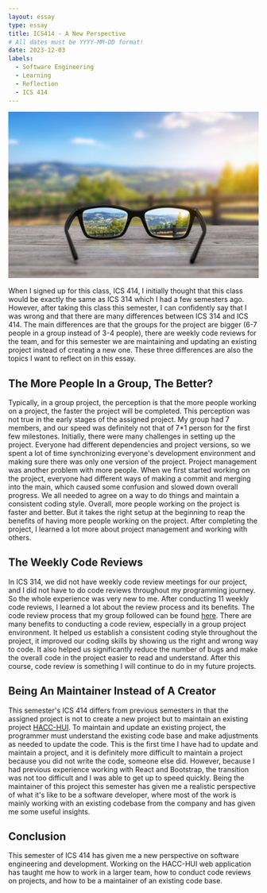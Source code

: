 ```yaml
---
layout: essay
type: essay
title: ICS414 - A New Perspective
# All dates must be YYYY-MM-DD format!
date: 2023-12-03
labels:
  - Software Engineering
  - Learning
  - Reflection
  - ICS 414
---
```


<img class="ui image" src="/images/perspectives.jpg">

When I signed up for this class, ICS 414, I initially thought that this class would be exactly the same as ICS 314 which I had a few semesters ago. However, after taking this class this semester, I can confidently say that I was wrong and that there are many differences between ICS 314 and ICS 414. The main differences are that the groups for the project are bigger (6-7 people in a group instead of 3-4 people), there are weekly code reviews for the team, and for this semester we are maintaining and updating an existing project instead of creating a new one. These three differences are also the topics I want to reflect on in this essay.

## The More People In a Group, The Better?
Typically, in a group project, the perception is that the more people working on a project, the faster the project will be completed. This perception was not true in the early stages of the assigned project. My group had 7 members, and our speed was definitely not that of 7*1 person for the first few milestones. Initially, there were many challenges in setting up the project. Everyone had different dependencies and project versions, so we spent a lot of time synchronizing everyone's development environment and making sure there was only one version of the project. Project management was another problem with more people. When we first started working on the project, everyone had different ways of making a commit and merging into the main, which caused some confusion and slowed down overall progress. We all needed to agree on a way to do things and maintain a consistent coding style. Overall, more people working on the project is faster and better. But it takes the right setup at the beginning to reap the benefits of having more people working on the project. After completing the project, I learned a lot more about project management and working with others.

## The Weekly Code Reviews
In ICS 314, we did not have weekly code review meetings for our project, and I did not have to do code reviews throughout my programming journey. So the whole experience was very new to me. After conducting 11 weekly code reviews, I learned a lot about the review process and its benefits. The code review process that my group followed can be found [here](https://courses.ics.hawaii.edu/ics414f23/morea/review/reading-idpm-review.html). There are many benefits to conducting a code review, especially in a group project environment. It helped us establish a consistent coding style throughout the project, it improved our coding skills by showing us the right and wrong way to code. It also helped us significantly reduce the number of bugs and make the overall code in the project easier to read and understand. After this course, code review is something I will continue to do in my future projects.

## Being An Maintainer Instead of A Creator
This semester's ICS 414 differs from previous semesters in that the assigned project is not to create a new project but to maintain an existing project [HACC-HUI](https://hacc-hui.github.io/). To maintain and update an existing project, the programmer must understand the existing code base and make adjustments as needed to update the code. This is the first time I have had to update and maintain a project, and it is definitely more difficult to maintain a project because you did not write the code, someone else did. However, because I had previous experience working with React and Bootstrap, the transition was not too difficult and I was able to get up to speed quickly. Being the maintainer of this project this semester has given me a realistic perspective of what it's like to be a software developer, where most of the work is mainly working with an existing codebase from the company and has given me some useful insights.

## Conclusion
This semester of ICS 414 has given me a new perspective on software engineering and development. Working on the HACC-HUI web application has taught me how to work in a larger team, how to conduct code reviews on projects, and how to be a maintainer of an existing code base. 
